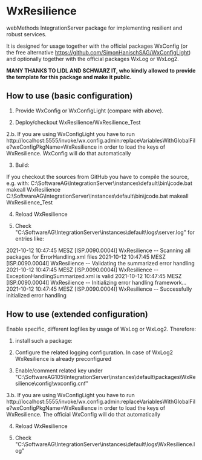 <h1>WxResilience</h1>
webMethods IntegrationServer package for implementing resilient and robust services.

It is designed for usage together with the official packages WxConfig (or the free alternative https://github.com/SimonHanischSAG/WxConfigLight) and optionally together with the official packages WxLog or WxLog2.

<b>MANY THANKS TO LIDL AND SCHWARZ IT, who kindly allowed to provide the template for this package and make it public.</b>

<h2>How to use (basic configuration)</h2>

1. Provide WxConfig or WxConfigLight (compare with above).

2. Deploy/checkout WxResilience/WxResilience_Test

2.b. If you are using WxConfigLight you have to run http://localhost:5555/invoke/wx.config.admin:replaceVariablesWithGlobalFile?wxConfigPkgName=WxResilience in order to load the keys of WxResilience. WxConfig will do that automatically

3. Build:

If you checkout the sources from GitHub you have to compile the source, e.g. with:
C:\SoftwareAG\IntegrationServer\instances\default\bin\jcode.bat makeall WxResilience
C:\SoftwareAG\IntegrationServer\instances\default\bin\jcode.bat makeall WxResilience_Test

4. Reload WxResilience

5. Check "C:\SoftwareAG\IntegrationServer\instances\default\logs\server.log" for entries like:

2021-10-12 10:47:45 MESZ [ISP.0090.0004I] WxResilience -- Scanning all packages for ErrorHandling.xml files 
2021-10-12 10:47:45 MESZ [ISP.0090.0004I] WxResilience -- Validating the summarized error handling 
2021-10-12 10:47:45 MESZ [ISP.0090.0004I] WxResilience -- ExceptionHandlingSummarized.xml is valid 
2021-10-12 10:47:45 MESZ [ISP.0090.0004I] WxResilience -- Initializing error handling framework... 
2021-10-12 10:47:45 MESZ [ISP.0090.0004I] WxResilience -- Successfully initialized error handling 

<h2>How to use (extended configuration)</h2>

Enable specific, different logfiles by usage of WxLog or WxLog2. Therefore:

1. install such a package:

2. Configure the related logging configuration. In case of WxLog2 WxResilience is already preconfigured

3. Enable/comment related key under "C:\SoftwareAG105\IntegrationServer\instances\default\packages\WxResilience\config\wxconfig.cnf"

3.b. If you are using WxConfigLight you have to run http://localhost:5555/invoke/wx.config.admin:replaceVariablesWithGlobalFile?wxConfigPkgName=WxResilience in order to load the keys of WxResilience. The official WxConfig will do that automatically

4. Reload WxResilience

3. Check "C:\SoftwareAG\IntegrationServer\instances\default\logs\WxResilience.log"
